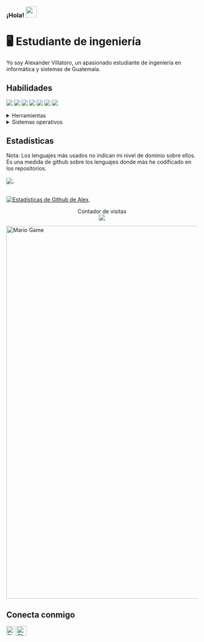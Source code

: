### ¡Hola! <img src="https://github.com/TheDudeThatCode/TheDudeThatCode/blob/master/Assets/Hi.gif" width="29px">
<!--
**AlexGVM/AlexGVM** is a ✨ _special_ ✨ repository because its `README.md` (this file) appears on your GitHub profile.

Here are some ideas to get you started:

- 🔭 I’m currently working on ...
- 🌱 I’m currently learning ...
- 👯 I’m looking to collaborate on ...
- 🤔 I’m looking for help with ...
- 💬 Ask me about ...
- 📫 How to reach me: ...
- 😄 Pronouns: ...
- ⚡ Fun fact: ...
-->
# 🖥 Estudiante de ingeniería
Yo soy Alexander Villatoro, un apasionado estudiante de ingeniería en informática y sistemas de Guatemala.
## Habilidades
<img src="https://img.shields.io/badge/-C%23-blueviolet" /> <img src="https://img.shields.io/badge/-Java-orange" />
<img src="https://img.shields.io/badge/-HTML-red" /> <img src="https://img.shields.io/badge/-SQL%20Server-lightgrey" /> <img src="https://img.shields.io/badge/-Python-lightgrey" /> <img src="https://img.shields.io/badge/-SonyVegas-9cf" /> <img src="https://img.shields.io/badge/-Assembly-brown" /> 

<details>
	<summary>Herramientas</summary>
	<ul>
    <li>Visual Studio</li>
    <li>Netbeans</li>
	  <li>SQL Server Management Studio</li>
	  <li>Sony Vegas</li>
	</ul>
</details>

<details>
	<summary>Sistemas operativos</summary>
	<ul>
	  <li>Windows</li>
    <li>Ubuntu</li>
	</ul>
</details>

## Estadísticas
Nota: Los lenguajes más usados no indican mi nivel de dominio sobre ellos. Es una medida de github sobre los lenguajes donde más he codificado en los repositorios.

<a href="https://github.com/AlexGVM/github-readme-stats">
  <img align="center" src="https://github-readme-stats.vercel.app/api/top-langs/?username=AlexGVM&layout=compact&theme=tokyonight" />
</a> &nbsp;&nbsp;&nbsp;&nbsp;&nbsp;&nbsp;&nbsp;&nbsp;&nbsp;&nbsp;&nbsp;&nbsp;

<br><a href="https://github.com/AlexGVM/github-readme-stats">
  <img align="center" src="https://github-readme-stats.vercel.app/api?username=AlexGVM&show_icons=true&include_all_commits=true&theme=tokyonight&line_height=27" alt="Estadísticas de Github de Alex" />
</a> &nbsp;

<p align="center"> 
  Contador de visitas<br>
  <img src="https://profile-counter.glitch.me/sagar-viradiya/count.svg" />
</p>

<img src="https://github.com/TheDudeThatCode/TheDudeThatCode/blob/master/Assets/Mario_Gameplay.gif" alt="Mario Game" width="980">

## Conecta conmigo
<a href="https://www.linkedin.com/in/alexander-villatoro-424b161b0/">
    <img align="left" alt="Shubhamdeep Jha | Linkedin" width="24px" src="https://github.com/TheDudeThatCode/TheDudeThatCode/blob/master/Assets/Linkedin.svg" />
  </a>
  <a href="mailto:alex.gabrielvillatoroo@gmail.com">
    <img align="left" alt="Shubhamdeep Jha | Gmail" width="26px" src="https://github.com/TheDudeThatCode/TheDudeThatCode/blob/master/Assets/Gmail.svg" />
  </a>
